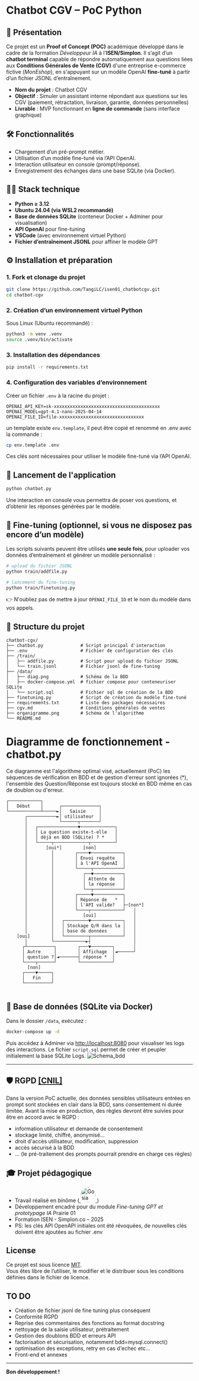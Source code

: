 # Chatbot CGV – PoC Python

## 🧾 Présentation

Ce projet est un **Proof of Concept (POC)** académique développé dans le cadre de la formation *Développeur IA* à l'**ISEN/Simplon**. Il s’agit d’un **chatbot terminal** capable de répondre automatiquement aux questions liées aux **Conditions Générales de Vente (CGV)** d'une entreprise e-commerce fictive (*MonEshop*), en s'appuyant sur un modèle OpenAI **fine-tuné** à partir d’un fichier JSONL d’entraînement.

- **Nom du projet** : Chatbot CGV
- **Objectif** : Simuler un assistant interne répondant aux questions sur les CGV (paiement, rétractation, livraison, garantie, données personnelles)
- **Livrable** : MVP fonctionnant en **ligne de commande** (sans interface graphique)

## 🛠️ Fonctionnalités

- Chargement d’un pré-prompt métier.
- Utilisation d’un modèle fine-tuné via l’API OpenAI.
- Interaction utilisateur en console (prompt/réponse).
- Enregistrement des échanges dans une base SQLite (via Docker).

## 🧑‍💻 Stack technique

- **Python ≥ 3.12**
- **Ubuntu 24.04 (via WSL2 recommandé)**
- **Base de données SQLite** (conteneur Docker + Adminer pour visualisation)
- **API OpenAI** pour fine-tuning
- **VSCode** (avec environnement virtuel Python)
- **Fichier d’entraînement JSONL** pour affiner le modèle GPT

## ⚙️ Installation et préparation

### 1. Fork et clonage du projet

```bash
git clone https://github.com/TangiLC/isen01_chatbotcgv.git
cd chatbot-cgv
```

### 2. Création d’un environnement virtuel Python

Sous Linux (Ubuntu recommandé) :

```bash
python3 -m venv .venv
source .venv/bin/activate
```

### 3. Installation des dépendances

```bash
pip install -r requirements.txt
```

### 4. Configuration des variables d’environnement

Créer un fichier `.env` à la racine du projet :

```env
OPENAI_API_KEY=sk-xxxxxxxxxxxxxxxxxxxxxxxxxxxxxxxxxxxxxxxx
OPENAI_MODEL=gpt-4.1-nano-2025-04-14
OPENAI_FILE_ID=file-xxxxxxxxxxxxxxxxxxxxxxxxxxxxxxxx

```
un template existe `env.template`, il peut être copié et renommé en .env avec la commande :

```bash
cp env.template .env
```

Ces clés sont nécessaires pour utiliser le modèle fine-tuné via l’API OpenAI.

## 🧪 Lancement de l'application

```bash
python chatbot.py
```

Une interaction en console vous permettra de poser vos questions, et d’obtenir les réponses générées par le modèle.

## 🧬 Fine-tuning (optionnel, si vous ne disposez pas encore d’un modèle)

Les scripts suivants peuvent être utilisés **une seule fois**, pour uploader vos données d’entraînement et générer un modèle personnalisé :

```bash
# upload du fichier JSONL
python train/addfile.py

# lancement du fine-tuning
python train/finetuning.py
```

👉 N'oubliez pas de mettre à jour `OPENAI_FILE_ID` et le nom du modèle dans vos appels.

## 🧩 Structure du projet

```
chatbot-cgv/
├── chatbot.py              # Script principal d'interaction
├── .env                    # Fichier de configuration des clés
├── /train/
│   ├── addfile.py          # Script pour upload du fichier JSONL
│   └── train.jsonl         # Fichier jsonl de fine-tuning
├── /data/                  
│   ├── diag.png            # Schéma de la BDD
│   ├── docker-compose.yml  # fichier compose pour conteneuriser SQLite
│   └── script.sql          # Fichier sql de création de la BDD
├── finetuning.py           # Script de création du modèle fine-tuné
├── requirements.txt        # Liste des packages nécessaires
├── cgv.md                  # Conditions générales de ventes
├── organigramme.png        # Schéma de l'algorithme
└── README.md
```

# Diagramme de fonctionnement - chatbot.py

Ce diagramme est l'algorithme optimal visé, actuellement (PoC) les séquences de vérification en BDD et de gestion
d'erreur sont ignorées (*), l'ensemble des Question/Réponse est toujours stocké en BDD même en cas de doublon ou d'erreur.

```
┌────────────┐
│   Début    │      ┌──────────────┐
└────────────┴─────►│   Saisie     │
       ┌───────────►│ utilisateur  │
       │            └──────┬───────┘
       │   ┌───────────────▼─────────────┐
       │   │ La question existe-t-elle   │
       │   │ déjà en BDD (SQLite) ? *    │
       │   └─────┬─────────────┬─────────┘
       │       [oui*]        [non]
       │         │        ┌────▼────────────┐
       │         │        │ Envoi requête   │
       │         │        │ à l'API OpenAI  │
       │         │        └─────┬───────────┘
       │         │           ┌──▼───────────┐
       │         │           │ Attente de   │
       │         │           │ la réponse   │
       │         │           └──┬───────────┘
       │         │        ┌─────▼───────────┐
       │         │        │ Réponse de   *  │
       │         │        │ l'API valide?   ├─[non*]
       │         │        └────┬────────────┘   │
       │         │           [oui]              │
       │         │   ┌─────────▼────────────┐   │
       │         │   │ Stockage Q/R dans la │   │
       │         │   │ base de données      │   │
    [oui]        │   └─────────┬────────────┘   │
       │         └────────────►┤                │
      ┌┴──────────┐        ┌───▼────────┐       │
      │ Autre     │        │ Affichage  │◄──────┘
      │ question ?│◄───────┤ réponse *  │
      └────┬──────┘        └────────────┘
        [non]                              
      ┌────▼─────┐            
      │   Fin    │  
      └──────────┘                  
  
```


## 🐳 Base de données (SQLite via Docker)

Dans le dossier `/data`, exécutez :

```bash
docker-compose up -d
```

Puis accédez à Adminer via [http://localhost:8080](http://localhost:8080) pour visualiser les logs des interactions.
Le fichier `script.sql` permet de créer et peupler initialement la base SQLite Logs.
![Schema_bdd](data/diag.drawio.png)

---

## 🛡️ RGPD <a href="https://www.cnil.fr/fr/reglement-europeen-protection-donnees">[CNIL]</a>

Dans la version PoC actuelle, des données sensibles utilisateurs entrées en prompt sont stockées en clair dans la BDD, sans consentement ni durée limitée. Avant la mise en production, des règles devront être suivies pour être en accord avec le RGPD :
- information utilisateur et demande de consentement
- stockage limité, chiffré, anonymisé...
- droit d'accès utilisateur, modification, suppression
- accès sécurisé à la BDD
- ... (le pré-traitement des prompts pourrait prendre en charge ces règles)

## 🎓 Projet pédagogique

- Travail réalisé en binôme (<a href="https://github.com/go2375" target="_blank">
  <img src="https://avatars.githubusercontent.com/go2375" width="40" height="40" style="border-radius: 50%;" alt="Gosia" />
</a>)
- Développement encadré pour du module *Fine-tuning GPT et prototypage IA* Prairie 01
- Formation ISEN - Simplon.co – 2025
- PS: les clés API OpenAPI initiales ont été révoquées, de nouvelles clés doivent être ajoutées au fichier .env

## License
Ce projet est sous licence [MIT](LICENSE).  
Vous êtes libre de l’utiliser, le modifier et le distribuer sous les conditions définies dans le fichier de licence.

## TO DO

- Création de fichier jsonl de fine tuning plus conséquent
- Conformité RGPD
- Reprise des commentaires des fonctions au format docstring
- nettoyage de la saisie utilisateur, prétraitement
- Gestion des doublons BDD et erreurs API
- factorisation et sécurisation, notamment bdd=mysql.connect()
- optimisation des exceptions, retry en cas d'echec etc...
- Front-end et annexes

---

**Bon développement !**
